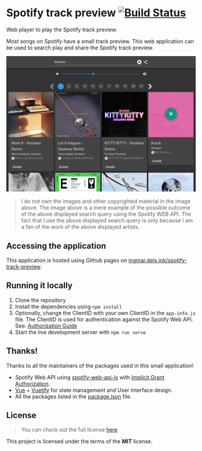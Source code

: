 # Spotify track preview [![Build Status](https://travis-ci.org/idelsink/spotify-track-preview.svg?branch=master)](https://travis-ci.org/idelsink/spotify-track-preview)

Web player to play the Spotify track preview.

Most songs on Spotify have a small track preview. This web application can be
used to search play and share the Spotify track preview.

![Player preview](src/assets/application-preview/player.png)
> I do not own the images and other copyrighted material in the image above.
> The image above is a mere example of the possible outcome of the above displayed search query using the Spotify WEB API. The fact that I use the above displayed search query is only because I am a fan of the work of the above displayed artists.

## Accessing the application

This application is hosted using Github pages on [ingmar.dels.ink/spotify-track-preview](https://ingmar.dels.ink/spotify-track-preview/).

## Running it locally

1.  Clone the repository
2.  Install the dependencies using `npm install`
3.  Optionally, change the ClientID with your own ClientID in the `app-info.js` file.
   The ClientID is used for authentication against the Spotify Web API. See: [Authorization Guide](https://developer.spotify.com/documentation/general/guides/authorization-guide/)
4.  Start the live development server with `npm run serve`

## Thanks!

Thanks to all the maintainers of the packages used in this small application!

-   Spotify Web API using [spotify-web-api-js](https://github.com/JMPerez/spotify-web-api-js) with [Implicit Grant Authorization](https://developer.spotify.com/documentation/general/guides/authorization-guide/#implicit-grant-flow).
-   [Vue](https://vuejs.org/) + [Vuetify](https://vuetifyjs.com) for state management and User Interface design.
-   All the packages listed in the [package.json](./package.json) file.

## License

> You can check out the full license [here](./LICENSE)

This project is licensed under the terms of the **MIT** license.
